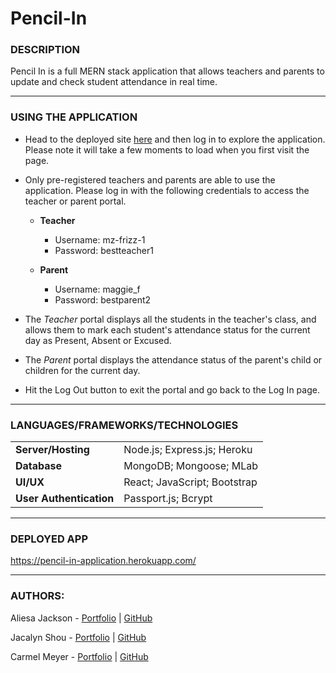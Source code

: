 # Pencil-In

### DESCRIPTION
Pencil In is a full MERN stack application that allows teachers and parents to update and check student attendance in real time.

---

### USING THE APPLICATION

* Head to the deployed site [here](https://pencil-in-application.herokuapp.com/) and then log in to explore the application.  Please note it will take a few moments to load when you first visit the page.

* Only pre-registered teachers and parents are able to use the application.  Please log in with the following credentials to access the teacher or parent portal.

    * **Teacher**
        - Username: mz-frizz-1
        - Password: bestteacher1

    * **Parent**
        - Username: maggie_f
        - Password: bestparent2

* The *Teacher* portal displays all the students in the teacher's class, and allows them to mark each student's attendance status for the current day as Present, Absent or Excused.  

* The *Parent* portal displays the attendance status of the parent's child or children for the current day.

* Hit the Log Out button to exit the portal and go back to the Log In page.


---

### LANGUAGES/FRAMEWORKS/TECHNOLOGIES
| | |
| ------ | ------ |
| **Server/Hosting** | Node.js; Express.js; Heroku |
| **Database** | MongoDB; Mongoose; MLab |
| **UI/UX** | React; JavaScript; Bootstrap |
| **User Authentication** | Passport.js; Bcrypt |

---

### DEPLOYED APP
https://pencil-in-application.herokuapp.com/

---

### AUTHORS:
Aliesa Jackson - [Portfolio](https://jacksonaliesa.github.io/Portfolio/) | [GitHub](https://github.com/JacksonAliesa)

Jacalyn Shou - [Portfolio](http://www.jacalynshou.com/) | [GitHub](https://github.com/jshou403)

Carmel Meyer - [Portfolio](https://carmel-m.github.io/) | [GitHub](https://github.com/carmel-m)

